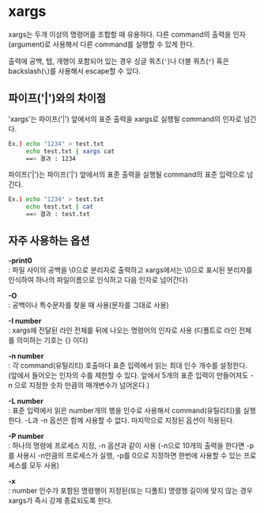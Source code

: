 # xargs

xargs는 두개 이상의 명령어를 조합할 때 유용하다. 다른 command의 출력을 인자(argument)로 사용해서 다른 command를 실행할 수 있게 한다.

출력에 공백, 탭, 개행이 포함되어 있는 경우 싱글 쿼츠(`'`)나 더블 쿼츠(`"`) 혹은 backslash(`\`)를 사용해서 escape할 수 있다.

## 파이프('|')와의 차이점

'xargs'는 파이프('|') 앞에서의 표준 출력을 xargs로 실행될 command의 인자로 넘긴다.  
```bash
Ex.) echo "1234" > test.txt  
     echo test.txt | xargs cat  
     ==> 결과 : 1234  
```

파이프('|')는 파이프('|') 앞에서의 표준 출력을 실행될 command의 표준 입력으로 넘긴다.  
```bash
Ex.) echo "1234" > test.txt  
     echo test.txt | cat  
     ==> 결과 : test.txt  
```

## 자주 사용하는 옵션
**-print0**  
: 파일 사이의 공백을 \0으로 분리자로 출력하고 xargs에서는 \0으로 표시된 분리자를 인식하여 하나의 파일이름으로 인식하고 다음 인자로 넘어간다)

**-O**  
: 공백이나 특수문자를 찾을 때 사용(문자를 그대로 사용)

**-I number**  
: xargs에 전달된 라인 전체를 뒤에 나오는 명령어의 인자로 사용 (디폴트로 라인 전체를 의미하는 기호는 {} 이다)

**-n number**  
: 각 command(유틸리티) 호출마다 표준 입력에서 읽는 최대 인수 개수를 설정한다. (앞에서 들어오는 인자의 수를 제한할 수 있다. 앞에서 5개의 표준 입력이 만들어져도 -n 으로 지정한 숫자 만큼의 매개변수가 넘어온다.)

**-L number**  
: 표준 입력에서 읽은 number개의 행을 인수로 사용해서 command(유틸리티)를 실행한다. -L과 -n 옵션은 함께 사용할 수 없다. 마지막으로 지정된 옵션이 적용된다.

**-P number**  
: 하나의 명령에 프로세스 지정, -n 옵션과 같이 사용 (-n으로 10개의 출력을 한다면 -p를 사용시 -n만큼의 프로세스가 실행, -p를 0으로 지정하면 한번에 사용할 수 있는 프로세스를 모두 사용)

**-x**  
: number 인수가 포함된 명령행이 지정된(또는 디폴트) 명령행 길이에 맞지 않는 경우 xargs가 즉시 강제 종료되도록 한다.
